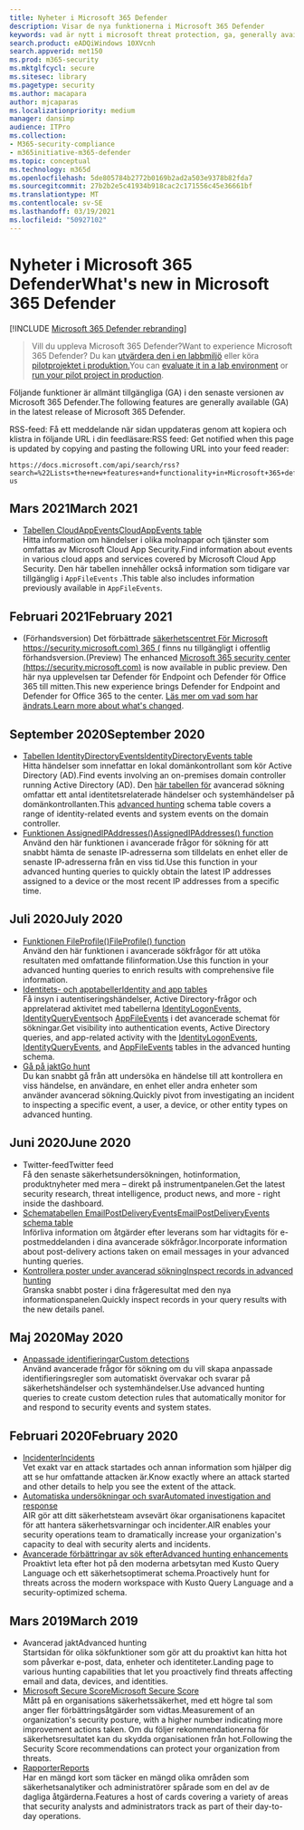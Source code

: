 ```yaml
---
title: Nyheter i Microsoft 365 Defender
description: Visar de nya funktionerna i Microsoft 365 Defender
keywords: vad är nytt i microsoft threat protection, ga, generally available, capabilities, available, new
search.product: eADQiWindows 10XVcnh
search.appverid: met150
ms.prod: m365-security
ms.mktglfcycl: secure
ms.sitesec: library
ms.pagetype: security
ms.author: macapara
author: mjcaparas
ms.localizationpriority: medium
manager: dansimp
audience: ITPro
ms.collection:
- M365-security-compliance
- m365initiative-m365-defender
ms.topic: conceptual
ms.technology: m365d
ms.openlocfilehash: 5de805784b2772b0169b2ad2a503e9378b82fda7
ms.sourcegitcommit: 27b2b2e5c41934b918cac2c171556c45e36661bf
ms.translationtype: MT
ms.contentlocale: sv-SE
ms.lasthandoff: 03/19/2021
ms.locfileid: "50927102"
---
```

# <a name="whats-new-in-microsoft-365-defender"></a><span data-ttu-id="cadab-104">Nyheter i Microsoft 365 Defender</span><span class="sxs-lookup"><span data-stu-id="cadab-104">What's new in Microsoft 365 Defender</span></span>

[!INCLUDE [Microsoft 365 Defender rebranding](../includes/microsoft-defender.md)]

> <span data-ttu-id="cadab-105">Vill du uppleva Microsoft 365 Defender?</span><span class="sxs-lookup"><span data-stu-id="cadab-105">Want to experience Microsoft 365 Defender?</span></span> <span data-ttu-id="cadab-106">Du kan [utvärdera den i en labbmiljö](./mtp-evaluation.md?ocid=cx-docs-MTPtriallab) eller köra [pilotprojektet i produktion.](./mtp-pilot.md?ocid=cx-evalpilot)</span><span class="sxs-lookup"><span data-stu-id="cadab-106">You can [evaluate it in a lab environment](./mtp-evaluation.md?ocid=cx-docs-MTPtriallab) or [run your pilot project in production](./mtp-pilot.md?ocid=cx-evalpilot).</span></span>
>

<span data-ttu-id="cadab-107">Följande funktioner är allmänt tillgängliga (GA) i den senaste versionen av Microsoft 365 Defender.</span><span class="sxs-lookup"><span data-stu-id="cadab-107">The following features are generally available (GA) in the latest release of Microsoft 365 Defender.</span></span>

<span data-ttu-id="cadab-108">RSS-feed: Få ett meddelande när sidan uppdateras genom att kopiera och klistra in följande URL i din feedläsare:</span><span class="sxs-lookup"><span data-stu-id="cadab-108">RSS feed: Get notified when this page is updated by copying and pasting the following URL into your feed reader:</span></span>
```http
https://docs.microsoft.com/api/search/rss?search=%22Lists+the+new+features+and+functionality+in+Microsoft+365+defender%22&locale=en-us
```

## <a name="march-2021"></a><span data-ttu-id="cadab-109">Mars 2021</span><span class="sxs-lookup"><span data-stu-id="cadab-109">March 2021</span></span>
- [<span data-ttu-id="cadab-110">Tabellen CloudAppEvents</span><span class="sxs-lookup"><span data-stu-id="cadab-110">CloudAppEvents table</span></span>](advanced-hunting-cloudappevents-table.md) <br><span data-ttu-id="cadab-111">Hitta information om händelser i olika molnappar och tjänster som omfattas av Microsoft Cloud App Security.</span><span class="sxs-lookup"><span data-stu-id="cadab-111">Find information about events in various cloud apps and services covered by Microsoft Cloud App Security.</span></span> <span data-ttu-id="cadab-112">Den här tabellen innehåller också information som tidigare var tillgänglig i `AppFileEvents` .</span><span class="sxs-lookup"><span data-stu-id="cadab-112">This table also includes information previously available in `AppFileEvents`.</span></span>
## <a name="february-2021"></a><span data-ttu-id="cadab-113">Februari 2021</span><span class="sxs-lookup"><span data-stu-id="cadab-113">February 2021</span></span>
- <span data-ttu-id="cadab-114">(Förhandsversion) Det förbättrade [säkerhetscentret För Microsoft https://security.microsoft.com) 365 (](https://security.microsoft.com) finns nu tillgängligt i offentlig förhandsversion.</span><span class="sxs-lookup"><span data-stu-id="cadab-114">(Preview) The enhanced [Microsoft 365 security center (https://security.microsoft.com)](https://security.microsoft.com) is now available in public preview.</span></span> <span data-ttu-id="cadab-115">Den här nya upplevelsen tar Defender för Endpoint och Defender för Office 365 till mitten.</span><span class="sxs-lookup"><span data-stu-id="cadab-115">This new experience brings Defender for Endpoint and Defender for Office 365 to the center.</span></span> <span data-ttu-id="cadab-116">[Läs mer om vad som har ändrats.](./overview-security-center.md)</span><span class="sxs-lookup"><span data-stu-id="cadab-116">[Learn more about what's changed](./overview-security-center.md).</span></span>

## <a name="september-2020"></a><span data-ttu-id="cadab-117">September 2020</span><span class="sxs-lookup"><span data-stu-id="cadab-117">September 2020</span></span>
- [<span data-ttu-id="cadab-118">Tabellen IdentityDirectoryEvents</span><span class="sxs-lookup"><span data-stu-id="cadab-118">IdentityDirectoryEvents table</span></span>](advanced-hunting-identitydirectoryevents-table.md) <br> <span data-ttu-id="cadab-119">Hitta händelser som innefattar en lokal domänkontrollant som kör Active Directory (AD).</span><span class="sxs-lookup"><span data-stu-id="cadab-119">Find events involving an on-premises domain controller running Active Directory (AD).</span></span> <span data-ttu-id="cadab-120">Den [här tabellen för](advanced-hunting-overview.md) avancerad sökning omfattar ett antal identitetsrelaterade händelser och systemhändelser på domänkontrollanten.</span><span class="sxs-lookup"><span data-stu-id="cadab-120">This [advanced hunting](advanced-hunting-overview.md) schema table covers a range of identity-related events and system events on the domain controller.</span></span>
- [<span data-ttu-id="cadab-121">Funktionen AssignedIPAddresses()</span><span class="sxs-lookup"><span data-stu-id="cadab-121">AssignedIPAddresses() function</span></span>](advanced-hunting-assignedipaddresses-function.md) <br> <span data-ttu-id="cadab-122">Använd den här funktionen i avancerade frågor för sökning för att snabbt hämta de senaste IP-adresserna som tilldelats en enhet eller de senaste IP-adresserna från en viss tid.</span><span class="sxs-lookup"><span data-stu-id="cadab-122">Use this function in your advanced hunting queries to quickly obtain the latest IP addresses assigned to a device or the most recent IP addresses from a specific time.</span></span>

## <a name="july-2020"></a><span data-ttu-id="cadab-123">Juli 2020</span><span class="sxs-lookup"><span data-stu-id="cadab-123">July 2020</span></span>
- [<span data-ttu-id="cadab-124">Funktionen FileProfile()</span><span class="sxs-lookup"><span data-stu-id="cadab-124">FileProfile() function</span></span>](advanced-hunting-fileprofile-function.md) <br> <span data-ttu-id="cadab-125">Använd den här funktionen i avancerade sökfrågor för att utöka resultaten med omfattande filinformation.</span><span class="sxs-lookup"><span data-stu-id="cadab-125">Use this function in your advanced hunting queries to enrich results with comprehensive file information.</span></span>
- [<span data-ttu-id="cadab-126">Identitets- och apptabeller</span><span class="sxs-lookup"><span data-stu-id="cadab-126">Identity and app tables</span></span>](advanced-hunting-schema-tables.md)<br> <span data-ttu-id="cadab-127">Få insyn i autentiseringshändelser, Active Directory-frågor och apprelaterad aktivitet med tabellerna [IdentityLogonEvents,](advanced-hunting-identitylogonevents-table.md) [IdentityQueryEvents](advanced-hunting-identityqueryevents-table.md)och [AppFileEvents](advanced-hunting-appfileevents-table.md) i det avancerade schemat för sökningar.</span><span class="sxs-lookup"><span data-stu-id="cadab-127">Get visibility into authentication events, Active Directory queries, and app-related activity with the [IdentityLogonEvents](advanced-hunting-identitylogonevents-table.md), [IdentityQueryEvents](advanced-hunting-identityqueryevents-table.md), and [AppFileEvents](advanced-hunting-appfileevents-table.md) tables in the advanced hunting schema.</span></span>
- [<span data-ttu-id="cadab-128">Gå på jakt</span><span class="sxs-lookup"><span data-stu-id="cadab-128">Go hunt</span></span>](advanced-hunting-go-hunt.md)<br> <span data-ttu-id="cadab-129">Du kan snabbt gå från att undersöka en händelse till att kontrollera en viss händelse, en användare, en enhet eller andra enheter som använder avancerad sökning.</span><span class="sxs-lookup"><span data-stu-id="cadab-129">Quickly pivot from investigating an incident to inspecting a specific event, a user, a device, or other entity types on advanced hunting.</span></span>

## <a name="june-2020"></a><span data-ttu-id="cadab-130">Juni 2020</span><span class="sxs-lookup"><span data-stu-id="cadab-130">June 2020</span></span>
- <span data-ttu-id="cadab-131">Twitter-feed</span><span class="sxs-lookup"><span data-stu-id="cadab-131">Twitter feed</span></span> <br> <span data-ttu-id="cadab-132">Få den senaste säkerhetsundersökningen, hotinformation, produktnyheter med mera – direkt på instrumentpanelen.</span><span class="sxs-lookup"><span data-stu-id="cadab-132">Get the latest security research, threat intelligence, product news, and more - right inside the dashboard.</span></span>
- [<span data-ttu-id="cadab-133">Schematabellen EmailPostDeliveryEvents</span><span class="sxs-lookup"><span data-stu-id="cadab-133">EmailPostDeliveryEvents schema table</span></span>](advanced-hunting-emailpostdeliveryevents-table.md) <br> <span data-ttu-id="cadab-134">Införliva information om åtgärder efter leverans som har vidtagits för e-postmeddelanden i dina avancerade sökfrågor.</span><span class="sxs-lookup"><span data-stu-id="cadab-134">Incorporate information about post-delivery actions taken on email messages in your advanced hunting queries.</span></span>
- [<span data-ttu-id="cadab-135">Kontrollera poster under avancerad sökning</span><span class="sxs-lookup"><span data-stu-id="cadab-135">Inspect records in advanced hunting</span></span>](advanced-hunting-query-results.md#drill-down-from-query-results) <br> <span data-ttu-id="cadab-136">Granska snabbt poster i dina frågeresultat med den nya informationspanelen.</span><span class="sxs-lookup"><span data-stu-id="cadab-136">Quickly inspect records in your query results with the new details panel.</span></span>

## <a name="may-2020"></a><span data-ttu-id="cadab-137">Maj 2020</span><span class="sxs-lookup"><span data-stu-id="cadab-137">May 2020</span></span>
- [<span data-ttu-id="cadab-138">Anpassade identifieringar</span><span class="sxs-lookup"><span data-stu-id="cadab-138">Custom detections</span></span>](custom-detections-overview.md) <br> <span data-ttu-id="cadab-139">Använd avancerade frågor för sökning om du vill skapa anpassade identifieringsregler som automatiskt övervakar och svarar på säkerhetshändelser och systemhändelser.</span><span class="sxs-lookup"><span data-stu-id="cadab-139">Use advanced hunting queries to create custom detection rules that automatically monitor for and respond to security events and system states.</span></span>

## <a name="february-2020"></a><span data-ttu-id="cadab-140">Februari 2020</span><span class="sxs-lookup"><span data-stu-id="cadab-140">February 2020</span></span>
- [<span data-ttu-id="cadab-141">Incidenter</span><span class="sxs-lookup"><span data-stu-id="cadab-141">Incidents</span></span>](incidents-overview.md) <br> <span data-ttu-id="cadab-142">Vet exakt var en attack startades och annan information som hjälper dig att se hur omfattande attacken är.</span><span class="sxs-lookup"><span data-stu-id="cadab-142">Know exactly where an attack started and other details to help you see the extent of the attack.</span></span>
- [<span data-ttu-id="cadab-143">Automatiska undersökningar och svar</span><span class="sxs-lookup"><span data-stu-id="cadab-143">Automated investigation and response</span></span>](mtp-autoir.md) <br> <span data-ttu-id="cadab-144">AIR gör att ditt säkerhetsteam avsevärt ökar organisationens kapacitet för att hantera säkerhetsvarningar och incidenter.</span><span class="sxs-lookup"><span data-stu-id="cadab-144">AIR enables your security operations team to dramatically increase your organization's capacity to deal with security alerts and incidents.</span></span>
- [<span data-ttu-id="cadab-145">Avancerade förbättringar av sök efter</span><span class="sxs-lookup"><span data-stu-id="cadab-145">Advanced hunting enhancements</span></span>](advanced-hunting-overview.md) <br> <span data-ttu-id="cadab-146">Proaktivt leta efter hot på den moderna arbetsytan med Kusto Query Language och ett säkerhetsoptimerat schema.</span><span class="sxs-lookup"><span data-stu-id="cadab-146">Proactively hunt for threats across the modern workspace with Kusto Query Language and a security-optimized schema.</span></span>

## <a name="march-2019"></a><span data-ttu-id="cadab-147">Mars 2019</span><span class="sxs-lookup"><span data-stu-id="cadab-147">March 2019</span></span>
- <span data-ttu-id="cadab-148">Avancerad jakt</span><span class="sxs-lookup"><span data-stu-id="cadab-148">Advanced hunting</span></span> <br> <span data-ttu-id="cadab-149">Startsidan för olika sökfunktioner som gör att du proaktivt kan hitta hot som påverkar e-post, data, enheter och identiteter.</span><span class="sxs-lookup"><span data-stu-id="cadab-149">Landing page to various hunting capabilities that let you proactively find threats affecting email and data, devices, and identities.</span></span>
- [<span data-ttu-id="cadab-150">Microsoft Secure Score</span><span class="sxs-lookup"><span data-stu-id="cadab-150">Microsoft Secure Score</span></span>](microsoft-secure-score.md) <br> <span data-ttu-id="cadab-151">Mått på en organisations säkerhetssäkerhet, med ett högre tal som anger fler förbättringsåtgärder som vidtas.</span><span class="sxs-lookup"><span data-stu-id="cadab-151">Measurement of an organization's security posture, with a higher number indicating more improvement actions taken.</span></span> <span data-ttu-id="cadab-152">Om du följer rekommendationerna för säkerhetsresultatet kan du skydda organisationen från hot.</span><span class="sxs-lookup"><span data-stu-id="cadab-152">Following the Security Score recommendations can protect your organization from threats.</span></span> 
- [<span data-ttu-id="cadab-153">Rapporter</span><span class="sxs-lookup"><span data-stu-id="cadab-153">Reports</span></span>](./overview-security-center.md) <br>  <span data-ttu-id="cadab-154">Har en mängd kort som täcker en mängd olika områden som säkerhetsanalytiker och administratörer spårade som en del av de dagliga åtgärderna.</span><span class="sxs-lookup"><span data-stu-id="cadab-154">Features a host of cards covering a variety of areas that security analysts and administrators track as part of their day-to-day operations.</span></span>